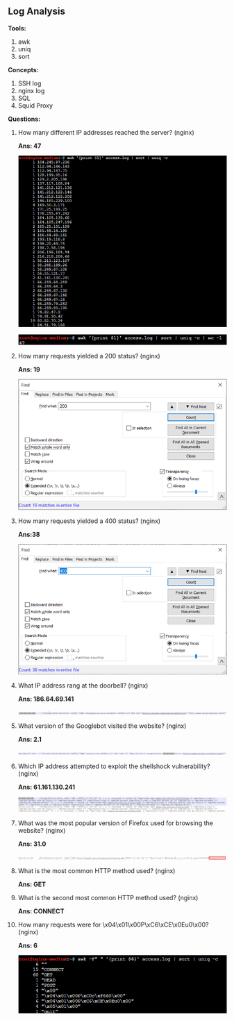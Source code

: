 ## Log Analysis

**Tools:**

1. awk
2. uniq
3. sort

**Concepts:**

1. SSH log
2. nginx log
3. SQL
4. Squid Proxy

**Questions:**

1. How many different IP addresses reached the server? (nginx)
    
    **Ans: 47**
    
    ![Untitled](../Screenshot/Untitled%204.png)
    
    ![Untitled](../Screenshot/Untitled%205.png)
    
2. How many requests yielded a 200 status? (nginx)
    
    **Ans: 19**
    
    ![Untitled](../Screenshot/Untitled%206.png)
    
3. How many requests yielded a 400 status? (nginx)
    
    **Ans:38**
    
    ![Untitled](../Screenshot/Untitled%207.png)
    
4. What IP address rang at the doorbell? (nginx)
    
    **Ans: 186.64.69.141**
    
    ![Untitled](../Screenshot/Untitled%208.png)
    
5. What version of the Googlebot visited the website? (nginx)
    
    **Ans: 2.1**
    
    ![Untitled](../Screenshot/Untitled%209.png)
    
6. Which IP address attempted to exploit the shellshock vulnerability? (nginx)
    
    **Ans: 61.161.130.241**
    
    ![Untitled](../Screenshot/Untitled%2010.png)
    
7. What was the most popular version of Firefox used for browsing the website? (nginx)
    
    **Ans: 31.0**
    
    ![Untitled](../Screenshot/Untitled%2011.png)
    
8. What is the most common HTTP method used? (nginx)
    
    **Ans: GET**
    
9. What is the second most common HTTP method used? (nginx)
    
    **Ans: CONNECT**
    
10. How many requests were for \x04\x01\x00P\xC6\xCE\x0Eu0\x00? (nginx)
    
    **Ans: 6**
    
    ![Untitled](../Screenshot/Untitled%2012.png)